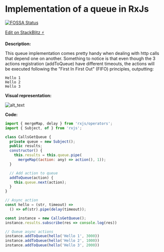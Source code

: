 # Implementation of a queue in RxJs 
[![FOSSA Status](https://app.fossa.com/api/projects/git%2Bgithub.com%2Fpaolomangiadev%2FRxJs-Queue.svg?type=small)](https://app.fossa.com/projects/git%2Bgithub.com%2Fpaolomangiadev%2FRxJs-Queue?ref=badge_small)

[Edit on StackBlitz ⚡️](https://stackblitz.com/edit/rxjs-c3wmmc)

**Description:**

This queue implementation comes pretty handy when dealing with http calls that depend one on another.
Something to notice is that even though the 3 actions registration (addToQueue) have different timeouts, the actions will be executed following the "First In First Out" (FIFO) principles, outputting:

```
Hello 1
Hello 2
Hello 3
```
**Visual representation:**

![alt_text](https://www.tutorialsteacher.com/Content/images/csharp/csharp-queue.png)

**Code:**

```javascript
import { mergeMap, delay } from 'rxjs/operators';
import { Subject, of } from 'rxjs';

class CallsGetQueue {
  private queue = new Subject();
  public results;
  constructor() {
    this.results = this.queue.pipe(
      mergeMap((action: any) => action(), 1));
  }

  // Add action to queue
  addToQueue(action) {
    this.queue.next(action);
  }
}

// Async action
const hello = (str, timeout) => 
  () => of(str).pipe(delay(timeout));

const instance = new CallsGetQueue();
instance.results.subscribe(res => console.log(res))

// Queue async actions
instance.addToQueue(hello('Hello 1', 3000))
instance.addToQueue(hello('Hello 2', 1000))
instance.addToQueue(hello('Hello 3', 2000))
```
